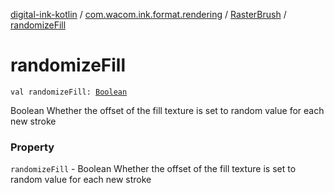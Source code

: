 [digital-ink-kotlin](../../index.md) / [com.wacom.ink.format.rendering](../index.md) / [RasterBrush](index.md) / [randomizeFill](./randomize-fill.md)

# randomizeFill

`val randomizeFill: `[`Boolean`](https://kotlinlang.org/api/latest/jvm/stdlib/kotlin/-boolean/index.html)

Boolean Whether the offset of the fill texture is set to random value for each new stroke

### Property

`randomizeFill` - Boolean Whether the offset of the fill texture is set to random value for each new stroke